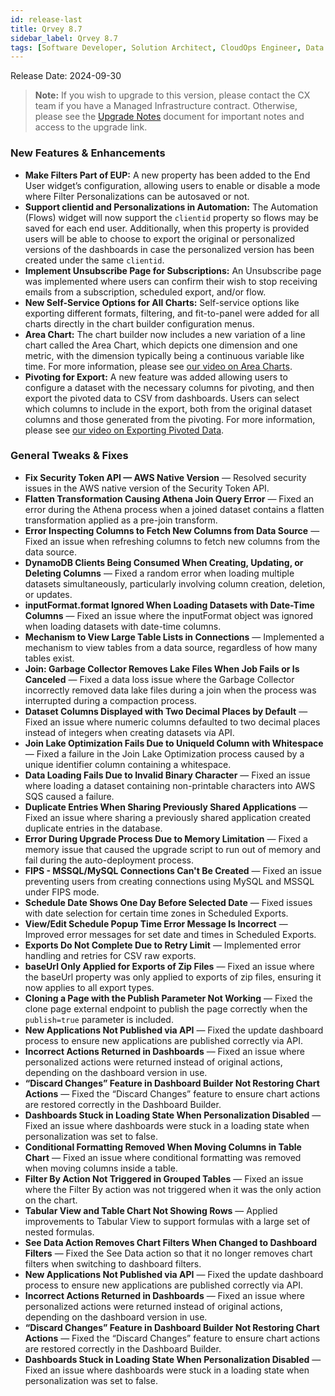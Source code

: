 ```yaml
---
id: release-last
title: Qrvey 8.7
sidebar_label: Qrvey 8.7
tags: [Software Developer, Solution Architect, CloudOps Engineer, Data Analyst]
---
```


Release Date: 2024-09-30

> **Note:** If you wish to upgrade to this version, please contact the CX team if you have a Managed Infrastructure contract. Otherwise, please see the [Upgrade Notes](../upgrade-notes) document for important notes and access to the upgrade link.

### New Features & Enhancements

- **Make Filters Part of EUP:** A new property has been added to the End User widget’s configuration, allowing users to enable or disable a mode where Filter Personalizations can be autosaved or not.
- **Support clientid and Personalizations in Automation:** The Automation (Flows) widget will now support the `clientid` property so flows may be saved for each end user. Additionally, when this property is provided users will be able to choose to export the original or personalized versions of the dashboards in case the personalized version has been created under the same `clientid`.
- **Implement Unsubscribe Page for Subscriptions:** An Unsubscribe page was implemented where users can confirm their wish to stop receiving emails from a subscription, scheduled export, and/or flow.
- **New Self-Service Options for All Charts:** Self-service options like exporting different formats, filtering, and fit-to-panel were added for all charts directly in the chart builder configuration menus.
- **Area Chart:** The chart builder now includes a new variation of a line chart called the Area Chart, which depicts one dimension and one metric, with the dimension typically being a continuous variable like time. For more information, please see [our video on Area Charts](../../video-training/release/version-8.7.md).
- **Pivoting for Export:** A new feature was added allowing users to configure a dataset with the necessary columns for pivoting, and then export the pivoted data to CSV from dashboards. Users can select which columns to include in the export, both from the original dataset columns and those generated from the pivoting. For more information, please see [our video on Exporting Pivoted Data](../../video-training/release/version-8.7.md).


<!-- 
**New Self-Service Options for All Charts** — When creating or editing a chart from the Chart Builder, it is now possible to configure whether the following options should be available for a chart: panel filtering, fit-to-panel, and exports (including the ability to control each export format individually).
**Area Chart** — We now offer single and multi-series Area Charts, which are variations of line charts. These depict one dimension and one metric, with the dimension typically being a continuous variable, such as time.
**Support for clientid and Personalizations in Automation** — The Automation (Flows) widget now supports the `clientid` property, allowing flows to be saved per end user. Additionally, when this property is provided, users can choose to export either the original or personalized versions of dashboards, if the personalized version was created under the same `clientid`.

**Implement Unsubscribe Page for Subscriptions, Scheduled Exports, and Flows** — A new page has been implemented requiring users to confirm whenever they want to unsubscribe from any of their email exports.

**Pivoting for Exports** — This feature allows you to configure a dataset with the necessary columns for pivoting and then export the pivoted data to CSV from dashboards. Users can select which columns to include in the export, both from the original dataset columns and the columns generated by pivoting. Alternatively, datasets can be exported to CSV without applying pivoting. 
-->


### General Tweaks & Fixes

- **Fix Security Token API — AWS Native Version** — Resolved security issues in the AWS native version of the Security Token API.
- **Flatten Transformation Causing Athena Join Query Error** — Fixed an error during the Athena process when a joined dataset contains a flatten transformation applied as a pre-join transform.
- **Error Inspecting Columns to Fetch New Columns from Data Source** — Fixed an issue when refreshing columns to fetch new columns from the data source.
- **DynamoDB Clients Being Consumed When Creating, Updating, or Deleting Columns** — Fixed a random error when loading multiple datasets simultaneously, particularly involving column creation, deletion, or updates.
- **inputFormat.format Ignored When Loading Datasets with Date-Time Columns** — Fixed an issue where the inputFormat object was ignored when loading datasets with date-time columns.
- **Mechanism to View Large Table Lists in Connections** — Implemented a mechanism to view tables from a data source, regardless of how many tables exist.
- **Join: Garbage Collector Removes Lake Files When Job Fails or Is Canceled** — Fixed a data loss issue where the Garbage Collector incorrectly removed data lake files during a join when the process was interrupted during a compaction process.
- **Dataset Columns Displayed with Two Decimal Places by Default** — Fixed an issue where numeric columns defaulted to two decimal places instead of integers when creating datasets via API.
- **Join Lake Optimization Fails Due to UniqueId Column with Whitespace** — Fixed a failure in the Join Lake Optimization process caused by a unique identifier column containing a whitespace.
- **Data Loading Fails Due to Invalid Binary Character** — Fixed an issue where loading a dataset containing non-printable characters into AWS SQS caused a failure.
- **Duplicate Entries When Sharing Previously Shared Applications** — Fixed an issue where sharing a previously shared application created duplicate entries in the database.
- **Error During Upgrade Process Due to Memory Limitation** — Fixed a memory issue that caused the upgrade script to run out of memory and fail during the auto-deployment process.
- **FIPS - MSSQL/MySQL Connections Can't Be Created** — Fixed an issue preventing users from creating connections using MySQL and MSSQL under FIPS mode.
- **Schedule Date Shows One Day Before Selected Date** — Fixed issues with date selection for certain time zones in Scheduled Exports.
- **View/Edit Schedule Popup Time Error Message Is Incorrect** — Improved error messages for set date and times in Scheduled Exports.
- **Exports Do Not Complete Due to Retry Limit** — Implemented error handling and retries for CSV raw exports.
- **baseUrl Only Applied for Exports of Zip Files** — Fixed an issue where the baseUrl property was only applied to exports of zip files, ensuring it now applies to all export types.
- **Cloning a Page with the Publish Parameter Not Working** — Fixed the clone page external endpoint to publish the page correctly when the `publish=true` parameter is included.
- **New Applications Not Published via API** — Fixed the update dashboard process to ensure new applications are published correctly via API.
- **Incorrect Actions Returned in Dashboards** — Fixed an issue where personalized actions were returned instead of original actions, depending on the dashboard version in use.
- **“Discard Changes” Feature in Dashboard Builder Not Restoring Chart Actions** — Fixed the “Discard Changes” feature to ensure chart actions are restored correctly in the Dashboard Builder.
- **Dashboards Stuck in Loading State When Personalization Disabled** — Fixed an issue where dashboards were stuck in a loading state when personalization was set to false.
- **Conditional Formatting Removed When Moving Columns in Table Chart** — Fixed an issue where conditional formatting was removed when moving columns inside a table.
- **Filter By Action Not Triggered in Grouped Tables** — Fixed an issue where the Filter By action was not triggered when it was the only action on the chart.
- **Tabular View and Table Chart Not Showing Rows** — Applied improvements to Tabular View to support formulas with a large set of nested formulas.
- **See Data Action Removes Chart Filters When Changed to Dashboard Filters** — Fixed the See Data action so that it no longer removes chart filters when switching to dashboard filters.
- **New Applications Not Published via API** — Fixed the update dashboard process to ensure new applications are published correctly via API.
- **Incorrect Actions Returned in Dashboards** — Fixed an issue where personalized actions were returned instead of original actions, depending on the dashboard version in use.
- **“Discard Changes” Feature in Dashboard Builder Not Restoring Chart Actions** — Fixed the “Discard Changes” feature to ensure chart actions are restored correctly in the Dashboard Builder.
- **Dashboards Stuck in Loading State When Personalization Disabled** — Fixed an issue where dashboards were stuck in a loading state when personalization was set to false.


<!-- 
- **Security Enhancements for Token Generation** — This release addresses security vulnerabilities in the `/devapi/v4/core/login/token` endpoint by enforcing user ID requirements for token generation, preventing unauthorized access to Admin endpoints and restricted applications, and invalidating previously created tokens.

- **Dataset Join Error with Flatten Transformations** — Fixed issue when joining datasets where one source has a flatten transformation applied on paths that overlap (e.g., `forms.primary_forms.department` and `forms.primary_forms.department_assigned_to`), causing Athena to throw a `HIVE_BAD_DATA` error due to a data type mismatch, which prevents the join operation from completing successfully.

- **Column Type Validation on Reload** — Resolved a problem where manually changing a column type from `NUMERIC` to `TEXT` in a dataset and applying changes caused the system to fail with a `"ValidationError: oldColumnType is not allowed"` ensuring successful reload and correct column type assignment.

- **DynamoDB Connection Limit and CORS Errors** — Resolved issues where opening multiple simultaneous connections to DynamoDB caused 502 Bad Gateway errors and where large workflows with millions of executions resulted in CORS errors, ensuring stable operation during high-volume dataset loads and chart rendering.

- **Input Format Not Being Set for Datasets** — Resolved an issue where the input format was not being set when creating datasets from databases (e.g., MySQL, Postgres) via UI or API, restoring the ability for users to specify input formats as required.

- **Implemented Pagination and Scrolling for Database Tables in Connections** — Added functionality allowing users to paginate or scroll through tables when selecting from a database connection, ensuring visibility of any number of tables with 20 tables displayed per page, along with search capabilities across all pages.
- **Data Loss Issue During Join Process with Compaction** — Resolved an issue where a data lake was mistakenly removed from S3 when a join process was interrupted (failed or cancelled) during compaction, preventing future sync failures by ensuring data is retained in such cases.
- **Numeric Columns Defaulting to 2 Decimal Points** — Resolved an issue where numeric columns in datasets created via API defaulted to 2 decimal points when inputFormat and outputFormat properties were not specified, ensuring that numeric columns default to 0 decimal points in such cases.
- **JLO Failing Due to Whitespace in Unique ID Column** — Resolved an issue where the join optimization process (JLO) failed when a column used as a unique identifier contained a whitespace, preventing the process from completing successfully.
- **Non-Printable Characters in CSV Files Causing Dataset Load Failures** — Resolved an issue where loading a dataset with a CSV file containing non-printable characters (e.g., `#xFFFF`) into AWS SQS resulted in an error, ensuring that such characters are handled correctly without causing the dataset load to fail.
- **Duplicate App Sharing Entries in DynamoDB** — Resolved an issue where the UI allowed applications to be shared with the same user multiple times, creating duplicate entries in the `manualqastgGroups` DynamoDB table and causing Lambda timeouts, by preventing duplicate sharing and logging.
- **Memory Issue During QrveyAnswers Upgrade Script** — Resolved an issue where an upgrade script for QrveyAnswers (webform responses) ran out of memory when processing large datasets (e.g., 110K records) during an upgrade from version 7.8 to 8.4, ensuring the script completes successfully without system downtime.
- **Column Type Background Style Inconsistency** — Resolved an issue where the background style of the column type in the Dataset page appeared differently compared to the Demo environment, ensuring consistent styling across environments.
- **Issue with Column Type Validation on Dataset Reload** — Resolved an issue where reloading a dataset after manually changing column types resulted in a "ValidationError:
- **OpenID Login Issue with Microsoft Configuration** — Requesting assistance from DevOps to configure OpenID with Microsoft using the provided URL (`https://manualqastg.qrvey.com/app/index.html`). After entering credentials and resetting the password, the login process fails with the error message: “ExpressionAttributeValues must not be empty,” preventing successful login.
- **Implemented Pagination and Scrolling for Database Tables in Connections** — Added functionality allowing users to paginate or scroll through tables when selecting from a database connection, ensuring visibility of any number of tables with 20 tables displayed per page, along with search capabilities across all pages.
- **Data Sync Error Reporting in Activity Log** — Resolved an issue where data syncs using datasets as sources did not run if a source was in the loading state, and the error was only logged in CloudWatch. The error message now appears in the dataset activity log, providing better visibility to users.
- **Node.js Vulnerability Fixed** — Resolved security issue in the Node.js library.
- **Time Zone Date Selection in Scheduled Exports** — Resolved issues with date selection for specific time zones in scheduled exports.
- **Improved Error Messaging for Date and Time in Scheduled Exports** — Enhanced error messages for clarity when setting date and time in scheduled exports.
- **Error Handling and Retry Mechanism for CSV Exports** — Implemented error handling and retries for raw CSV exports to improve stability.
- **BaseUrl Application Across All Exports Fixed** — Ensured the baseUrl property is correctly applied to all export types.
- **Clone Page External Endpoint with Publish Parameter** — The clone page endpoint now publishes correctly when the publish=true parameter is included.
- **Dashboard Update Process to Prevent Failures** — Addressed issues in the dashboard update process to ensure it does not fail and publishes new applications correctly.
- **Personalized and Original Actions Based on Dashboard Version** — Resolved issues so personalized or original actions are returned correctly depending on the dashboard version.
- **"Discard Changes" in Dashboard Builder for Chart Actions** — The “Discard Changes” feature now correctly restores chart actions when applied.
- **Dashboards Stuck in Loading State with Personalization Disabled** — Resolved issues where dashboards were stuck in a loading state when personalization was set to false.
- **Conditional Formatting in Tables** — Resolved an issue where conditional formatting was removed when columns inside a table were moved.
- **Filter By Action in Grouped Tables** — Addressed an issue where the Filter By action was not triggered when it was the only action on the chart.
- **Improved Support for Large Nested Formulas in Tabular View** — Enhanced the tabular view to support formulas with a large set of nested formulas.
- **"See Data" Action to Retain Chart Filters** — The See Data action no longer removes chart filters. 
-->
